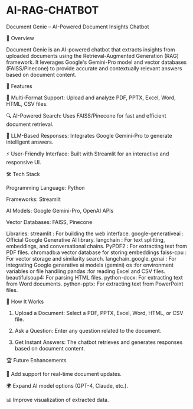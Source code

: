 # AI-RAG-CHATBOT
Document Genie – AI-Powered Document Insights Chatbot

📝 Overview

Document Genie is an AI-powered chatbot that extracts insights from uploaded documents using the Retrieval-Augmented Generation (RAG) framework. It leverages Google's Gemini-Pro model and vector databases (FAISS/Pinecone) to provide accurate and contextually relevant answers based on document content.

🚀 Features

📂 Multi-Format Support: Upload and analyze PDF, PPTX, Excel, Word, HTML, CSV files.

🔍 AI-Powered Search: Uses FAISS/Pinecone for fast and efficient document retrieval.

🤖 LLM-Based Responses: Integrates Google Gemini-Pro to generate intelligent answers.

⚡ User-Friendly Interface: Built with Streamlit for an interactive and responsive UI.




🛠 Tech Stack

Programming Language: Python

Frameworks: Streamlit

AI Models: Google Gemini-Pro, OpenAI APIs

Vector Databases: FAISS, Pinecone

Libraries: 
streamlit : For building the web interface.
google-generativeai : Official Google Generative AI library.
langchain : For text splitting, embeddings, and conversational chains.
PyPDF2 : For extracting text from PDF files.
chromadb:a vector database for storing embeddings
faiss-cpu : For vector storage and similarity search.
langchain_google_genai : For integrating Google genarative ai models (gemini)
os :for environment variables or file handling
pandas :for reading Excel and CSV files.
beautifulsoup4: For parsing HTML files.
python-docx: For extracting text from Word documents.
python-pptx: For extracting text from PowerPoint files.



🎯 How It Works

1. Upload a Document: Select a PDF, PPTX, Excel, Word, HTML, or CSV file.


2. Ask a Question: Enter any question related to the document.


3. Get Instant Answers: The chatbot retrieves and generates responses based on document content.




🏆 Future Enhancements

🔄 Add support for real-time document updates.

🌍 Expand AI model options (GPT-4, Claude, etc.).

📊 Improve visualization of extracted data.


